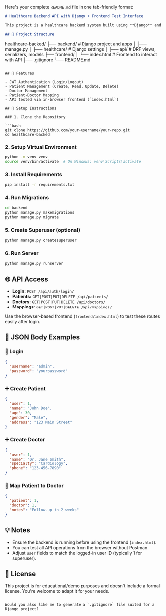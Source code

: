 Here's your complete `README.md` file in one tab-friendly format:

```markdown
# Healthcare Backend API with Django + Frontend Test Interface

This project is a healthcare backend system built using **Django** and **Django REST Framework**, with **JWT authentication** via SimpleJWT. It includes models for patients, doctors, and their mappings, and provides API endpoints for full CRUD operations. A simple HTML+JavaScript frontend is included to test the API without needing tools like Postman.

## 📁 Project Structure

```

healthcare-backed/
├── backend/             # Django project and apps
│   ├── manage.py
│   ├── healthcare/      # Django settings
│   ├── api/             # DRF views, serializers, models
├── frontend/
│   └── index.html       # Frontend to interact with API
├── .gitignore
└── README.md

````

## 🚀 Features

- JWT Authentication (Login/Logout)
- Patient Management (Create, Read, Update, Delete)
- Doctor Management
- Patient-Doctor Mapping
- API tested via in-browser frontend (`index.html`)

## 🔧 Setup Instructions

### 1. Clone the Repository

```bash
git clone https://github.com/your-username/your-repo.git
cd healthcare-backed
````

### 2. Setup Virtual Environment

```bash
python -m venv venv
source venv/bin/activate  # On Windows: venv\Scripts\activate
```

### 3. Install Requirements

```bash
pip install -r requirements.txt
```

### 4. Run Migrations

```bash
cd backend
python manage.py makemigrations
python manage.py migrate
```

### 5. Create Superuser (optional)

```bash
python manage.py createsuperuser
```

### 6. Run Server

```bash
python manage.py runserver
```

## 🌐 API Access

* **Login:** `POST /api/auth/login/`
* **Patients:** `GET|POST|PUT|DELETE /api/patients/`
* **Doctors:** `GET|POST|PUT|DELETE /api/doctors/`
* **Mappings:** `GET|POST|PUT|DELETE /api/mappings/`

Use the browser-based frontend (`frontend/index.html`) to test these routes easily after login.

## 📄 JSON Body Examples

### 🔐 Login

```json
{
  "username": "admin",
  "password": "yourpassword"
}
```

### ➕ Create Patient

```json
{
  "user": 1,
  "name": "John Doe",
  "age": 30,
  "gender": "Male",
  "address": "123 Main Street"
}
```

### ➕ Create Doctor

```json
{
  "user": 1,
  "name": "Dr. Jane Smith",
  "specialty": "Cardiology",
  "phone": "123-456-7890"
}
```

### 🔗 Map Patient to Doctor

```json
{
  "patient": 1,
  "doctor": 1,
  "notes": "Follow-up in 2 weeks"
}
```

## 💡 Notes

* Ensure the backend is running before using the frontend (`index.html`).
* You can test all API operations from the browser without Postman.
* Adjust `user` fields to match the logged-in user ID (typically 1 for superuser).

## 📜 License

This project is for educational/demo purposes and doesn't include a formal license. You're welcome to adapt it for your needs.

```

Would you also like me to generate a `.gitignore` file suited for a Django project?
```

